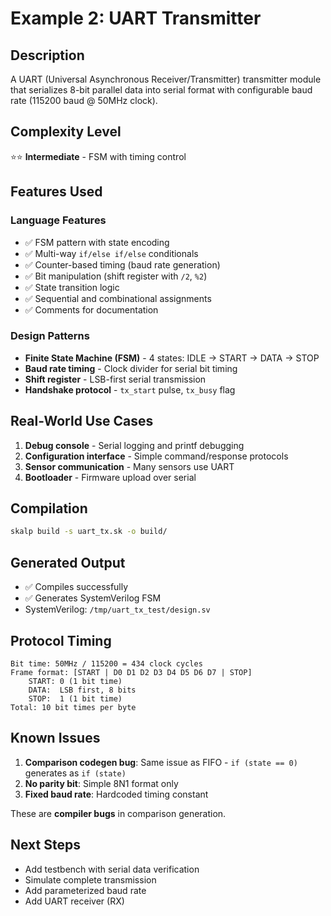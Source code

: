 # Example 2: UART Transmitter

## Description

A UART (Universal Asynchronous Receiver/Transmitter) transmitter module that serializes 8-bit parallel data into serial format with configurable baud rate (115200 baud @ 50MHz clock).

## Complexity Level
⭐⭐ **Intermediate** - FSM with timing control

## Features Used

### Language Features
- ✅ FSM pattern with state encoding
- ✅ Multi-way `if/else if/else` conditionals
- ✅ Counter-based timing (baud rate generation)
- ✅ Bit manipulation (shift register with `/2`, `%2`)
- ✅ State transition logic
- ✅ Sequential and combinational assignments
- ✅ Comments for documentation

### Design Patterns
- **Finite State Machine (FSM)** - 4 states: IDLE → START → DATA → STOP
- **Baud rate timing** - Clock divider for serial bit timing
- **Shift register** - LSB-first serial transmission
- **Handshake protocol** - `tx_start` pulse, `tx_busy` flag

## Real-World Use Cases

1. **Debug console** - Serial logging and printf debugging
2. **Configuration interface** - Simple command/response protocols
3. **Sensor communication** - Many sensors use UART
4. **Bootloader** - Firmware upload over serial

## Compilation

```bash
skalp build -s uart_tx.sk -o build/
```

## Generated Output

- ✅ Compiles successfully
- ✅ Generates SystemVerilog FSM
- SystemVerilog: `/tmp/uart_tx_test/design.sv`

## Protocol Timing

```
Bit time: 50MHz / 115200 = 434 clock cycles
Frame format: [START | D0 D1 D2 D3 D4 D5 D6 D7 | STOP]
    START: 0 (1 bit time)
    DATA:  LSB first, 8 bits
    STOP:  1 (1 bit time)
Total: 10 bit times per byte
```

## Known Issues

1. **Comparison codegen bug**: Same issue as FIFO - `if (state == 0)` generates as `if (state)`
2. **No parity bit**: Simple 8N1 format only
3. **Fixed baud rate**: Hardcoded timing constant

These are **compiler bugs** in comparison generation.

## Next Steps

- Add testbench with serial data verification
- Simulate complete transmission
- Add parameterized baud rate
- Add UART receiver (RX)
